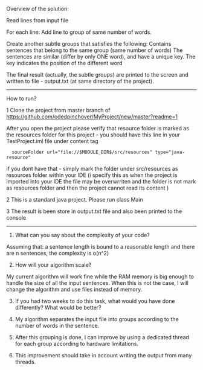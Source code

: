 
Overview of the solution:

Read lines from input file

For each line:
	Add line to group of same number of words.

  Create another subtle groups that satisfies the following:
		Contains sentences that belong to the same group (same number of words)
		The sentences are similar (differ by only ONE word), and 
    have a unique key. The key indicates the position of the different word		 

The final result (actually, the subtle groups) are printed to the screen and written to file - output.txt (at same directory of the project).

************************************************************************************************************************************

How to run?

1 Clone the project from master branch of https://github.com/odedpinchover/MyProject/new/master?readme=1

  After you open the project please verify that resource folder is marked as the resources folder for this project - 
  you should have this line in your TestProject.iml file under content tag

      sourceFolder url="file://$MODULE_DIR$/src/resources" type="java-resource" 
 
  if you dont have that - simply mark the folder under src/resources as resources folder within your IDE
  (i specify this as when the project is imported into your IDE the file may be overwrriten and the folder is not mark as resources folder
  and then the project cannot read its content )                                
  
2 This is a standard java project. Please run class Main 

3 The result is been store in output.txt file and also been printed to the console

************************************************************************************************************************************

1. What can you say about the complexity of your code?

Assuming that:
 a sentence length is bound to a reasonable length and 
there are n sentences,
the complexity is o(n^2)

2. How will your algorithm scale?

My current algorithm will work fine while the RAM memory is big enough to handle the size of all the input sentences.
When this is not the case, I will change the algorithm and use files instead of memory.


3. If you had two weeks to do this task, what would you have done differently?  What would be better?

1.	My algorithm separates the input file into groups according to the number of words in the sentence.
2.	After this grouping is done, I can improve by using a dedicated thread for each group according to hardware limitations.
3.	This improvement should take in account writing the output from many threads.



